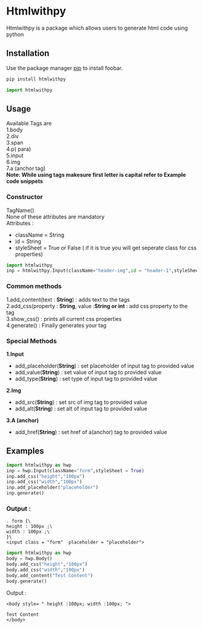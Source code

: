 # Htmlwithpy

Htmlwithpy is a package which allows users to generate html code using python

## Installation

Use the package manager [pip](https://pip.pypa.io/en/stable/) to install foobar.

```bash
pip install htmlwithpy
```

```python
import htmlwithpy

```
## Usage
Available Tags are\
1.body\
2.div\
3.span\
4.p( para)\
5.input\
6.img\
7.a (anchor tag)\
**Note: While using tags makesure first letter is capital refer to Example code snippets**
### Constructor
TagName()\
None of these attributes are mandatory\
Attributes :
- className = String
- id = String
- styleSheet = True or False ( if it is true you will get seperate class for css properties)
```python
import htmlwithpy
inp = htmlwithpy.Input(className="header-img",id = "header-1",styleSheet=True)
```
### Common methods
1.add_content(text : **String**) : adds text to the tags\
2.add_css(property : **String**, value :**String or int** : add css property to the tag\
3.show_css() : prints all current css properties\
4.generate() : Finally generates your tag
### Special Methods 
**1.Input**
- add_placeholder(**String**) : set placeholder of input tag to provided value
- add_value(**String**) : set value of input tag to provided value
- add_type(**String**) : set type of input tag to provided value

**2.Img**
- add_src(**String**) : set src of img tag to provided value
- add_alt(**String**) : set alt of input tag to provided value

**3.A (anchor)**
- add_href(**String**) : set href of a(anchor) tag to provided value
## Examples
```python
import htmlwithpy as hwp
inp = hwp.Input(className="form",styleSheet = True)
inp.add_css("height","100px")
inp.add_css("width","100px")
inp.add_placeholder("placeholder")
inp.generate()
```
### Output :
```
. form {\
height : 100px ;\
width : 100px ;\
}\
<input class = "form"  placeholder = "placeholder">
```
```python
import htmlwithpy as hwp
body = hwp.Body()
body.add_css("height","100px")
body.add_css("width","100px")
body.add_content("Test Content")
body.generate()
```
Output : 
```
<body style= " height :100px; width :100px; ">

Test Content
</body>
```
